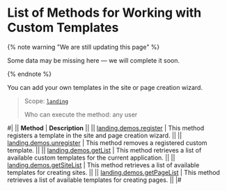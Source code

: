 # List of Methods for Working with Custom Templates

{% note warning "We are still updating this page" %}

Some data may be missing here — we will complete it soon.

{% endnote %}

You can add your own templates in the site or page creation wizard.

> Scope: [`landing`](../../scopes/permissions.md)
>
> Who can execute the method: any user

#|
|| **Method** | **Description** ||
|| [landing.demos.register](./landing-demos-register.md) | This method registers a template in the site and page creation wizard. ||
|| [landing.demos.unregister](./landing-demos-unregister.md) | This method removes a registered custom template. ||
|| [landing.demos.getList](./landing-demos-get-list.md) | This method retrieves a list of available custom templates for the current application. ||
|| [landing.demos.getSiteList](./landing-demos-get-site-list.md) | This method retrieves a list of available templates for creating sites. ||
|| [landing.demos.getPageList](./landing-demos-get-page-list.md) | This method retrieves a list of available templates for creating pages. ||
|#